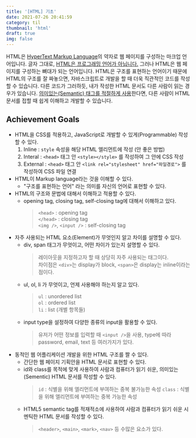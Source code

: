 ```yaml
---
title: '[HTML] 기초'
date: 2021-07-26 20:41:59
category: til
thumbnail: 'html'
draft: true
img: false
---
```


HTML은 <u>HyperText Markup Language</u>의 약자로 웹 페이지를 구성하는 마크업 언어입니다. 글자 그대로, <u>HTML은 프로그래밍 언어가 아닙니다.</u> 그러나 HTML은 웹 페이지를 구성하는 뼈대가 되는 언어입니다. HTML은 구조를 표현하는 언어이기 때문에 HTML의 구조를 잘 짜놓으면, 자바스크립트로 개발을 할 때 더욱 직관적인 코드를 작성할 수 있습니다. 다른 코드가 그러하듯, 내가 작성한 HTML 문서도 다른 사람이 읽는 경우가 있습니다. <u>의미있는(Semantic) 태그를 적절하게 사용</u>한다면, 다른 사람이 HTML 문서를 접할 때 쉽게 이해하고 개발할 수 있습니다.

## Achievement Goals

- HTML을 CSS를 적용하고, JavaScript로 개발할 수 있게(Programmable) 작성할 수 있다.
  1. Inline : `style` 속성을 해당 HTML 엘리먼트에 작성 (안 좋은 방법)
  2. Interal : `<head>` 태그 안 `<style></style>` 를 작성하여 그 안에 CSS 작성
  3. External : `<head>` 태그 안 `<link rel="stylesheet" href="파일경로">` 를 작성하여 CSS 파일 연결
- HTML이 Markup language라는 것을 이해할 수 있다.
  - "구조를 표현하는 언어" 라는 의미를 자신의 언어로 표현할 수 있다.
- HTML의 구조와 문법에 대해서 이해하고 적용할 수 있다.
  - opening tag, closing tag, self-closing tag에 대해서 이해하고 있다.
    > `<head>` : opening tag<br> `</head>` : closing tag<br> `<img />`, `<input />` : self-closing tag
- 자주 사용되는 HTML 요소(Element)가 무엇인지 알고 차이를 설명할 수 있다.
  - div, span 태그가 무엇이고, 어떤 차이가 있는지 설명할 수 있다.
    > 레이아웃을 지정하고자 할 때 상당히 자주 사용되는 태그이다.<br>
    > 차이점은 `<div>`는 display가 block, `<span>`은 display는 inline이라는 점이다.
  - ul, ol, li 가 무엇이고, 언제 사용해야 하는지 알고 있다.
    > `ul` : unordered list<br> `ol` : ordered list<br> `li` : list (개별 항목들)
  - input type을 설정하여 다양한 종류의 input을 활용할 수 있다.<br>
    > 유저가 어떤 정보를 입력할 때 `<input />`을 사용, type에 따라 password, email, text 등 여러가지가 있다.
- 동적인 웹 어플리케이션 개발을 위한 HTML 구조를 짤 수 있다.
  - 간단한 웹 페이지 기획안을 HTML 문서로 표현할 수 있다.
  - id와 class를 목적에 맞게 사용하여 사람과 컴퓨터가 읽기 쉬운, 의미있는(Sementic) HTML 문서를 작성할 수 있다.<br>
    > `id` : 식별을 위해 엘리먼트에 부여하는 중복 불가능한 속성
    > `class` : 식별을 위해 엘리먼트에 부여하는 중복 가능한 속성
  - HTML5 semantic tag를 적재적소에 사용하여 사람과 컴퓨터가 읽기 쉬운 시멘틱한 HTML 문서를 작성할 수 있다.<br>
    > `<header>`, `<main>`, `<mark>`, `<nav>` 등 수많은 요소가 있다.
